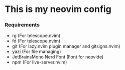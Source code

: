 # This is my neovim config

### Requirements
- rg (For telescope.nvim)
- fd (For telescope.nvim)
- git (For lazy.nvim plugin manager and gitsigns.nvim)
- yazi (For file managing)
- JetBrainsMono Nerd Font (Font for neovide)
- npm (For live-server.nvim)

